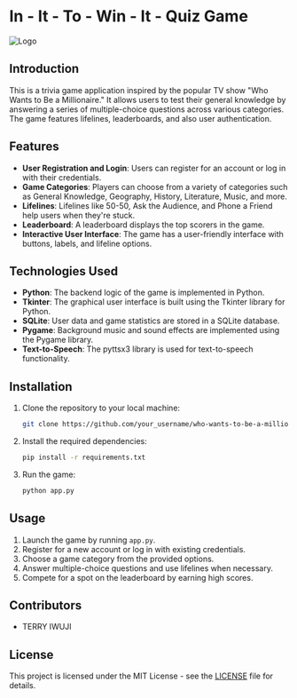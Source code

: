 # In - It - To - Win - It - Quiz Game

![Logo](logo.png)

## Introduction

This is a trivia game application inspired by the popular TV show "Who Wants to Be a Millionaire." It allows users to test their general knowledge by answering a series of multiple-choice questions across various categories. The game features lifelines, leaderboards, and also user authentication.

## Features

- **User Registration and Login**: Users can register for an account or log in with their credentials.
- **Game Categories**: Players can choose from a variety of categories such as General Knowledge, Geography, History, Literature, Music, and more.
- **Lifelines**: Lifelines like 50-50, Ask the Audience, and Phone a Friend help users when they're stuck.
- **Leaderboard**: A leaderboard displays the top scorers in the game.
- **Interactive User Interface**: The game has a user-friendly interface with buttons, labels, and lifeline options.

## Technologies Used

- **Python**: The backend logic of the game is implemented in Python.
- **Tkinter**: The graphical user interface is built using the Tkinter library for Python.
- **SQLite**: User data and game statistics are stored in a SQLite database.
- **Pygame**: Background music and sound effects are implemented using the Pygame library.
- **Text-to-Speech**: The pyttsx3 library is used for text-to-speech functionality.

## Installation

1. Clone the repository to your local machine:

    ```bash
    git clone https://github.com/your_username/who-wants-to-be-a-millionaire.git
    ```

2. Install the required dependencies:

    ```bash
    pip install -r requirements.txt
    ```

3. Run the game:

    ```bash
    python app.py
    ```

## Usage

1. Launch the game by running `app.py`.
2. Register for a new account or log in with existing credentials.
3. Choose a game category from the provided options.
4. Answer multiple-choice questions and use lifelines when necessary.
5. Compete for a spot on the leaderboard by earning high scores.

## Contributors

- TERRY IWUJI


## License

This project is licensed under the MIT License - see the [LICENSE](LICENSE) file for details.
